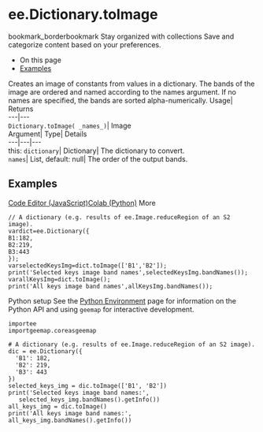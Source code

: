  
#  ee.Dictionary.toImage 
bookmark_borderbookmark Stay organized with collections  Save and categorize content based on your preferences. 
  * On this page
  * [Examples](https://developers.google.com/earth-engine/apidocs/ee-dictionary-toimage#examples)


Creates an image of constants from values in a dictionary. The bands of the image are ordered and named according to the names argument. If no names are specified, the bands are sorted alpha-numerically. 
Usage| Returns  
---|---  
`Dictionary.toImage( _names_)`| Image  
Argument| Type| Details  
---|---|---  
this: `dictionary`| Dictionary| The dictionary to convert.  
`names`| List, default: null| The order of the output bands.  
## Examples
[Code Editor (JavaScript)](https://developers.google.com/earth-engine/apidocs/ee-dictionary-toimage#code-editor-javascript-sample)[Colab (Python)](https://developers.google.com/earth-engine/apidocs/ee-dictionary-toimage#colab-python-sample) More
```
// A dictionary (e.g. results of ee.Image.reduceRegion of an S2 image).
vardict=ee.Dictionary({
B1:182,
B2:219,
B3:443
});
varselectedKeysImg=dict.toImage(['B1','B2']);
print('Selected keys image band names',selectedKeysImg.bandNames());
varallKeysImg=dict.toImage();
print('All keys image band names',allKeysImg.bandNames());
```
Python setup
See the [ Python Environment](https://developers.google.com/earth-engine/guides/python_install) page for information on the Python API and using `geemap` for interactive development.
```
importee
importgeemap.coreasgeemap
```
```
# A dictionary (e.g. results of ee.Image.reduceRegion of an S2 image).
dic = ee.Dictionary({
  'B1': 182,
  'B2': 219,
  'B3': 443
})
selected_keys_img = dic.toImage(['B1', 'B2'])
print('Selected keys image band names:',
   selected_keys_img.bandNames().getInfo())
all_keys_img = dic.toImage()
print('All keys image band names:', all_keys_img.bandNames().getInfo())
```

